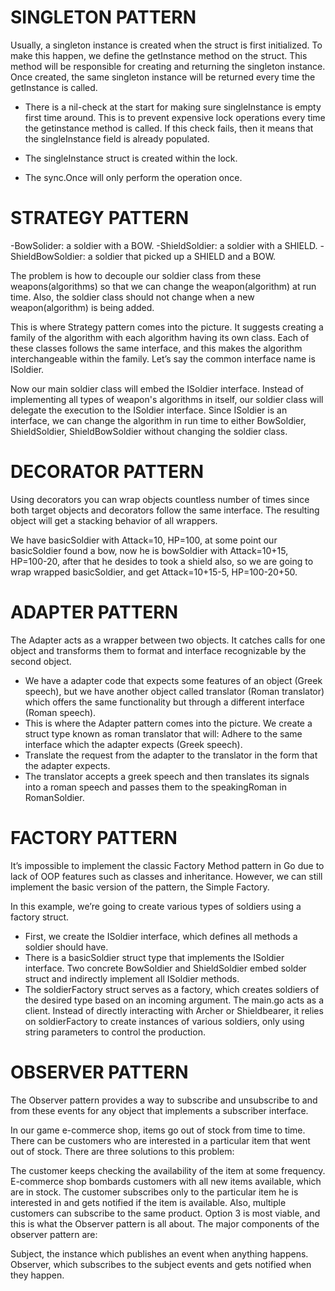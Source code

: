# SINGLETON PATTERN
Usually, a singleton instance is created when the struct is first initialized. To make this happen, we define the getInstance method on the struct.
This method will be responsible for creating and returning the singleton instance. Once created, the same singleton instance will be returned every time the getInstance is called.

- There is a nil-check at the start for making sure singleInstance is empty first time around. This is to prevent expensive lock operations every time the getinstance method is called.
If this check fails, then it means that the singleInstance field is already populated.

- The singleInstance struct is created within the lock.

- The sync.Once will only perform the operation once.

# STRATEGY PATTERN
-BowSolider: a soldier with a BOW.
-ShieldSoldier: a soldier with a SHIELD.
-ShieldBowSoldier: a soldier that picked up a SHIELD and a BOW.

The problem is how to decouple our soldier class from these weapons(algorithms) so that we can change the weapon(algorithm) at run time. Also, the soldier class should not change when a new weapon(algorithm) is being added.

This is where Strategy pattern comes into the picture. It suggests creating a family of the algorithm with each algorithm having its own class. Each of these classes follows the same interface, and this makes the algorithm interchangeable within the family.
Let’s say the common interface name is ISoldier.

Now our main soldier class will embed the ISoldier interface. Instead of implementing all types of weapon's algorithms in itself, our soldier class will delegate the execution to the ISoldier interface.
Since ISoldier is an interface, we can change the algorithm in run time to either BowSoldier, ShieldSoldier, ShieldBowSoldier without changing the soldier class.

# DECORATOR PATTERN
Using decorators you can wrap objects countless number of times since both target objects and decorators follow the same interface. The resulting object will get a stacking behavior of all wrappers.

We have basicSoldier with Attack=10, HP=100, at some point our basicSoldier found a bow, now he is bowSoldier with Attack=10+15, HP=100-20, after that he desides to took a shield also, so we are going to wrap wrapped basicSoldier, and get Attack=10+15-5, HP=100-20+50.

# ADAPTER PATTERN
The Adapter acts as a wrapper between two objects. It catches calls for one object and transforms them to format and interface recognizable by the second object.

- We have a adapter code that expects some features of an object (Greek speech), but we have another object called translator (Roman translator) which offers the same functionality but through a different interface (Roman speech).
- This is where the Adapter pattern comes into the picture. We create a struct type known as roman translator that will: Adhere to the same interface which the adapter expects (Greek speech).
- Translate the request from the adapter to the translator in the form that the adapter expects.
- The translator accepts a greek speech and then translates its signals into a roman speech and passes them to the speakingRoman in RomanSoldier.

# FACTORY PATTERN
It’s impossible to implement the classic Factory Method pattern in Go due to lack of OOP features such as classes and inheritance.
However, we can still implement the basic version of the pattern, the Simple Factory.

In this example, we’re going to create various types of soldiers using a factory struct.

- First, we create the ISoldier interface, which defines all methods a soldier should have.
- There is a basicSoldier struct type that implements the ISoldier interface. Two concrete BowSoldier and ShieldSoldier embed solder struct and indirectly implement all ISoldier methods.
- The soldierFactory struct serves as a factory, which creates soldiers of the desired type based on an incoming argument. The main.go acts as a client. Instead of directly interacting with Archer or Shieldbearer, it relies on soldierFactory to create instances of various soldiers, only using string parameters to control the production.

# OBSERVER PATTERN
The Observer pattern provides a way to subscribe and unsubscribe to and from these events for any object that implements a subscriber interface.

In our game e-commerce shop, items go out of stock from time to time. There can be customers who are interested in a particular item that went out of stock. There are three solutions to this problem:

The customer keeps checking the availability of the item at some frequency.
E-commerce shop bombards customers with all new items available, which are in stock.
The customer subscribes only to the particular item he is interested in and gets notified if the item is available. Also, multiple customers can subscribe to the same product.
Option 3 is most viable, and this is what the Observer pattern is all about. The major components of the observer pattern are:

Subject, the instance which publishes an event when anything happens.
Observer, which subscribes to the subject events and gets notified when they happen.
